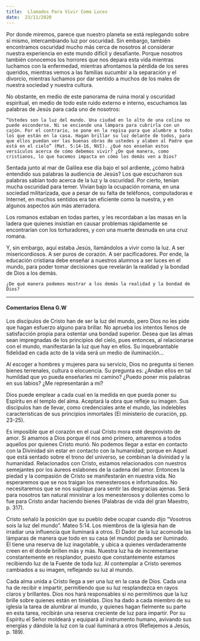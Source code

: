 ```yaml
---
title:  Llamados Para Vivir Como Luces
date:  23/11/2020
---
```


Por donde miremos, parece que nuestro planeta se está replegando sobre sí mismo, intercambiando luz por oscuridad. Sin embargo, también encontramos oscuridad mucho más cerca de nosotros al considerar nuestra experiencia en este mundo difícil y desafiante. Porque nosotros también conocemos los horrores que nos depara esta vida mientras luchamos con la enfermedad, mientras afrontamos la pérdida de los seres queridos, mientras vemos a las familias sucumbir a la separación y el divorcio, mientras luchamos por dar sentido a muchos de los males de nuestra sociedad y nuestra cultura.

No obstante, en medio de este panorama de ruina moral y oscuridad espiritual, en medio de todo este ruido externo e interno, escuchamos las palabras de Jesús para cada uno de nosotros:

`“Ustedes son la luz del mundo. Una ciudad en lo alto de una colina no puede esconderse. Ni se enciende una lámpara para cubrirla con un cajón. Por el contrario, se pone en la repisa para que alumbre a todos los que están en la casa. Hagan brillar su luz delante de todos, para que ellos puedan ver las buenas obras de ustedes y alaben al Padre que está en el cielo” (Mat. 5:14-16, NVI). ¿Qué nos enseñan estos versículos acerca de cómo debemos vivir? ¿De qué manera, como cristianos, lo que hacemos impacta en cómo los demás ven a Dios?`

Sentada junto al mar de Galilea ese día bajo el sol ardiente, ¿cómo habrá entendido sus palabras la audiencia de Jesús? Los que escucharon sus palabras sabían todo acerca de la luz y la oscuridad. Por cierto, tenían mucha oscuridad para temer. Vivían bajo la ocupación romana, en una sociedad militarizada, que a pesar de su falta de teléfonos, computadoras e Internet, en muchos sentidos era tan eficiente como la nuestra, y en algunos aspectos aún más aterradora.

Los romanos estaban en todas partes, y les recordaban a las masas en la ladera que quienes insistían en causar problemas rápidamente se encontrarían con los torturadores, y con una muerte desnuda en una cruz romana.

Y, sin embargo, aquí estaba Jesús, llamándolos a vivir como la luz. A ser misericordiosos. A ser puros de corazón. A ser pacificadores. Por ende, la educación cristiana debe enseñar a nuestros alumnos a ser luces en el mundo, para poder tomar decisiones que revelarán la realidad y la bondad de Dios a los demás.

`¿De qué manera podemos mostrar a los demás la realidad y la bondad de Dios?`

---

#### Comentarios Elena G.W

Los discípulos de Cristo han de ser la luz del mundo, pero Dios no les pide que hagan esfuerzo alguno para brillar. No aprueba los intentos llenos de satisfacción propia para ostentar una bondad superior. Desea que las almas sean impregnadas de los principios del cielo, pues entonces, al relacionarse con el mundo, manifestarán la luz que hay en ellos. Su inquebrantable fidelidad en cada acto de la vida será un medio de iluminación…

Al escoger a hombres y mujeres para su servicio, Dios no pregunta si tienen bienes terrenales, cultura o elocuencia. Su pregunta es: ¿Andan ellos en tal humildad que yo pueda enseñarles mi camino? ¿Puedo poner mis palabras en sus labios? ¿Me representarán a mí?

Dios puede emplear a cada cual en la medida en que pueda poner su Espíritu en el templo del alma. Aceptará la obra que refleje su imagen. Sus discípulos han de llevar, como credenciales ante el mundo, las indelebles características de sus principios inmortales (El ministerio de curación, pp. 23-25).

Es imposible que el corazón en el cual Cristo mora esté desprovisto de amor. Si amamos a Dios porque él nos amó primero, amaremos a todos aquellos por quienes Cristo murió. No podemos llegar a estar en contacto con la Divinidad sin estar en contacto con la humanidad; porque en Aquel que está sentado sobre el trono del universo, se combinan la divinidad y la humanidad. Relacionados con Cristo, estamos relacionados con nuestros semejantes por los áureos eslabones de la cadena del amor. Entonces la piedad y la compasión de Cristo se manifestarán en nuestra vida. No esperaremos que se nos traigan los menesterosos e infortunados. No necesitaremos que se nos suplique para sentir las desgracias ajenas. Será para nosotros tan natural ministrar a los menesterosos y dolientes como lo fue para Cristo andar haciendo bienes (Palabras de vida del gran Maestro, p. 317).

Cristo señaló la posición que su pueblo debe ocupar cuando dijo “Vosotros sois la luz del mundo”. Mateo 5:14. Los miembros de la iglesia han de irradiar una influencia que iluminará a otros. El Dador de la luz acomoda las lámparas de manera que todo en su casa (el mundo) pueda ser iluminado. Él tiene una reserva de luz inagotable, y ubica a quienes verdaderamente creen en él donde brillen más y más. Nuestra luz ha de incrementarse constantemente en resplandor, puesto que constantemente estamos recibiendo luz de la Fuente de toda luz. Al contemplar a Cristo seremos cambiados a su imagen, reflejando su luz al mundo.

Cada alma unida a Cristo llega a ser una luz en la casa de Dios. Cada una ha de recibir e impartir, permitiendo que su luz resplandezca en rayos claros y brillantes. Dios nos hará responsables si no permitimos que la luz brille sobre quienes están en tinieblas. Dios ha dado a cada miembro de su iglesia la tarea de alumbrar al mundo, y quienes hagan fielmente su parte en esta tarea, recibirán una reserva creciente de luz para impartir. Por su Espíritu el Señor moldeará y equipará al instrumento humano, avivando sus energías y dándole la luz con la cual iluminará a otros (Reflejemos a Jesús, p. 189).